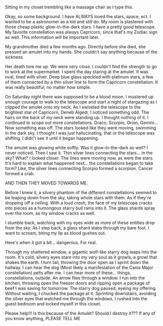 Sitting in my closet trembling like a massage chair as I type this.

Okay, so some background. I have ALWAYS loved the stars, space, ect. I wanted to be a astronomer as a kid and still do. My room is plastered with those cheap plastic glow-in-the-dark stars. I have a pretty good telescope. My favorite constellation was always Capricorn, since that's my Zodiac sign as well. This information will be important later.

My grandmother died a few months ago. Directly before she died, she pressed an amulet into my hands. She couldn't say anything because of the sickness.

Her death tore me up. We were very close. I couldn't find the strength to go to work at the supermarket. I spent the day staring at the amulet. It was oval, lined with silver. Deep blue glass speckled with platinum stars, a few of them connected by a thin silver line to form the Capricorn constellation. It was really beautiful, no matter how simple.

On Saturday night there was supposed to be a blood moon. I mustered up enough courage to walk to the telescope and start a night of stargazing as I clipped the amulet onto my neck. As I swiveled the telescope to the brightest star of Capricorn, Deneb Algedi, I noticed something odd. The hairs on the back of my neck were standing up. I thought nothing of it. I continued to scope out more constellations. Draco, Scorpio, Orion, Gemini... Now something was off. The stars looked like they were moving, swimming in the dark sky. I thought I was just hallucinating, that or the telescope was shifting. I didn't see it until it began happening.

The amulet was glowing white softly. Was it glow-in-the-dark as well? I never noticed. Then I saw it. Thin silver lines connecting the stars... in the sky? What? I looked closer. The lines were moving now, as were the stars. It's hard to explain what happened next... the constellations began to take form? Like, the silver lines connecting Scorpio formed a scorpion. Cancer formed a crab.

AND THEN THEY MOVED TOWARDS ME. 

Before I knew it, a silvery phantom of the different constellations seemed to be leaping down from the sky, taking whole stars with them. As if they're dropping off a ceiling. With a loud *crash,* the face of my telescope cracks into pieces as  a humongous starry bull rams into it. The glass shards spray over the room, as my window cracks as well.

I stumble back, watching with my eyes wide as more of these entities drop from the sky. As I step back, a glass shard stabs through my bare foot. I want to scream, biting my lip as blood gushes out. 

Here's when it got a bit... dangerous. For real. 

Through my shattered window, a gigantic wolf-like starry dog leaps into the room. It's cold, silvery eyes stare into my very soul as it growls, a growl that shakes the earth. I turn tail, throwing the door open as I sprint down the hallway. I can hear the dog (Most likely a manifestation of the Canis Major constellation) pelts after me. I can hear more of these... things, constellations, outside. An arrow flies through a window. I run into the kitchen, throwing open the freezer doors and ripping open a package of beef I was saving for tomorrow. The starry dog paused, eyeing my offering. Without waiting, I chucked the package at it. Sprinting downstairs, avoiding the silver eyes that watched me through the windows, I rushed into the guest bedroom and locked myself in this closet.

Please help!!! Is this because of the Amulet? Should I destroy it??? If any of you know anything, PLEASE TELL ME